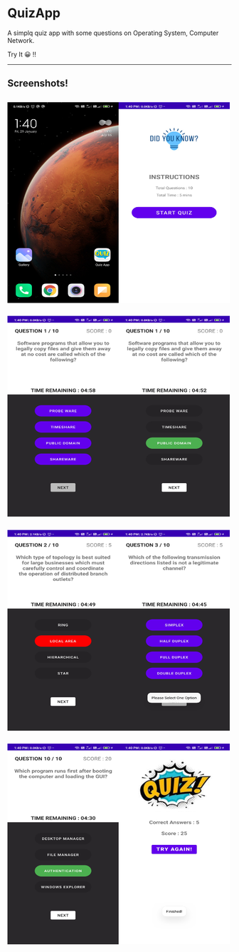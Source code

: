 QuizApp
===================================
A simplq quiz app with some questions on Operating System, Computer Network.

Try It 😀 !!

------------------------------------------
## Screenshots!
<img align ="left" src="https://github.com/tanishq1306/QuizApp/blob/main/ss/ss%20(1).jpg" width ="250px" height ="450px"><img align="center" src="https://github.com/tanishq1306/QuizApp/blob/main/ss/ss%20(2).jpg" width ="250px" height ="450px">
------------------------------------------
<img align ="left" src="https://github.com/tanishq1306/QuizApp/blob/main/ss/ss%20(3).jpg" width ="250px" height ="450px"><img align="center" src="https://github.com/tanishq1306/QuizApp/blob/main/ss/ss%20(4).jpg" width ="250px" height ="450px">
------------------------------------------
<img align ="left" src="https://github.com/tanishq1306/QuizApp/blob/main/ss/ss%20(5).jpg" width ="250px" height ="450px"><img align="center" src="https://github.com/tanishq1306/QuizApp/blob/main/ss/ss%20(6).jpg" width ="250px" height ="450px">
------------------------------------------
<img align="left" src="https://github.com/tanishq1306/QuizApp/blob/main/ss/ss%20(7).jpg" width ="250px" height ="450px"><img align="center" src="https://github.com/tanishq1306/QuizApp/blob/main/ss/ss%20(8).jpg" width ="250px" height ="450px">
------------------------------------------
